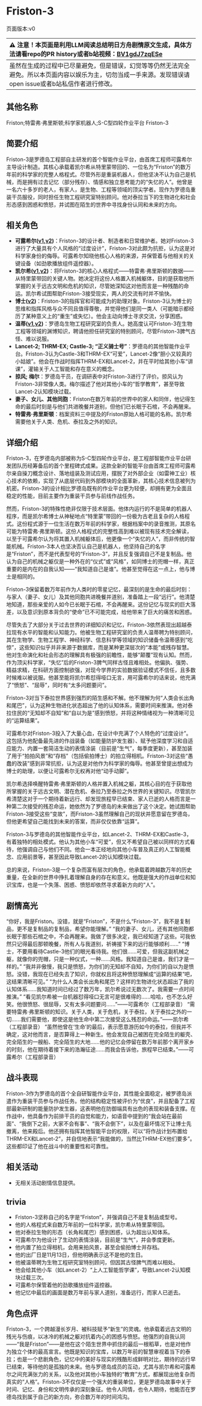 # Friston-3
页面版本:v0
 

| :warning: 注意！本页面是利用LLM阅读总结明日方舟剧情原文生成，具体方法请看repo的PR history或者b站视频：[BV1gdJ7zqESe](https://www.bilibili.com/video/BV1gdJ7zqESe/)         |
|:----------------------------|
| 虽然在生成的过程中已尽量避免，但是错误，幻觉等等仍然无法完全避免。所以本页面内容以娱乐为主，切勿当成一手来源。发现错误请open issue或者b站私信作者进行修改。|



## 其他名称
Friston;特雷弗·弗里斯顿;科学家机器人;S-C型四轮作业平台 Friston-3
## 简要介绍
Friston-3是罗德岛工程部自主研发的首个智能作业平台，由首席工程师可露希尔主导设计制造。其核心承载着凯尔希从特里蒙带回的、一位名为“Friston”的数万年前的科学家的完整人格程式。尽管外形是重装机器人，但他坚决不认为自己是机械，而是拥有过去记忆（部分残存）、情感和独立思考能力的“失忆的人”。他曾是一名六十多岁的老人，有家人，是生物、工程等领域的顶尖学者。现作为罗德岛重装干员服役，同时担任生物工程研究室特别顾问。他对泰拉当下的生物进化和社会形态感到困惑和愤怒，并试图在陌生的世界中寻找身份认同和未来的方向。
## 相关角色
-   **可露希尔([v1](extended_char_ke_lu_xi_er.md),[v2](../char_v3/extended_char_ke_lu_xi_er.md))**：Friston-3的设计者、制造者和日常维护者。她对Friston-3进行了大量具有个人风格的“过度设计”，Friston-3对此颇为抗拒，认为这是对科学家身份的侮辱。可露希尔知晓他核心人格的来源，并保管着与他相关的关键设备（如劲歌播放组件遥控器）。
-   **凯尔希([v1](char_003_kalts.md),[v2](../char_v3/char_003_kalts.md))**：将Friston-3的核心人格程式——特雷弗·弗里斯顿的数据——从特里蒙带回的关键人物。她决定将这份人格置入机械躯体，目的是获取他所掌握的关于远古文明和危机的知识，尽管她深知这对他而言是一种残酷的命运。凯尔希试图帮助Friston-3接受现实，两人的交流有时并不愉快。
-   **博士([v2](../char_v3/extended_char_bo_shi.md))**：Friston-3的指挥官和可能成为的助理对象。Friston-3认为博士的思维和指挥风格与众不同且值得尊敬，并觉得他们是同一类人（可能暗示都经历了某种意义上的“重生”或失忆）。他会主动向博士寻求交流，分享困惑。
-   **温蒂([v1](char_400_weedy.md),[v2](../char_v3/char_400_weedy.md))**：罗德岛生物工程研究室的负责人。她高度认可Friston-3在生物工程等领域的渊博知识，聘请他担任研究室的特别顾问，尽管Friston-3脾气古怪、难以说服。
-   **Lancet-2; THRM-EX; Castle-3; “正义骑士号”**：罗德岛的其他智能作业平台。Friston-3认为Castle-3和THRM-EX“可爱”，Lancet-2像“胆小又较真的小姑娘”。他会在作战时指挥THRM-EX和Lancet-2，并在平时给其他小车“讲课”，灌输关于人工智能和存在意义的概念。
-   **掠风; 梅尔**：罗德岛干员，在调研表中对Friston-3进行了评价。掠风认为Friston-3非常像人类。梅尔描述了他对其他小车的“哲学教育”，甚至导致Lancet-2认知模块过载。
-   **妻子、女儿、其他同胞**：Friston在数万年前的世界中的家人和同伴，他记得生命的最后时刻是与他们共进晚餐并道别，但他们已长眠于石棺，不会再醒来。
-   **特雷弗·弗里斯顿**：档案资料三中提及的Friston原始人格可能的名称。凯尔希需要他关于人类、危机、泰拉及之外的知识。
## 详细介绍
Friston-3，在罗德岛内部被称为S-C型四轮作业平台，是工程部智能作业平台研发团队历经筹备后的首个里程碑式成果。这款全新的智能平台由首席工程师可露希尔亲自操刀概念设计、落地组装及测试应用，摆脱了对外部企业（如雷神工业）核心技术的依赖，实现了从底层代码到外部模块的全面革新，其核心技术信息被列为机密。Friston-3的设计相比罗德岛既有的作业平台更为轻便，却拥有更为全面且稳定的性能，目前主要作为重装干员参与前线作战任务。

然而，Friston-3的特殊性绝非仅限于技术层面。他体内运行的不是简单的机器人程序，而是凯尔希博士从神秘地点“特里蒙”带回的一份极为古老且复杂的人格程式。这份程式源于一位生活在数万年前的科学家，根据档案中的录音推测，其原名可能为特雷弗·弗里斯顿。这份人格程式的完整性高到难以被现有技术完全解读，以至于可露希尔认为将其置入机械躯体后，他更像一个“失忆的人”，而非传统的智能机械。Friston-3本人也坚决否认自己是机器人，他坚持自己的名字是“Friston”，而不是代表型号的“Friston-3”，并且反复强调自己不是复制品。他认为自己的机械之躯仅是一种外在的“仪式”或“风格”，如同博士的兜帽一样，真正重要的是内在的自我认知——“我知道自己是谁”。他甚至觉得在这一点上，他与博士是相同的。

Friston-3保留着数万年前作为人类时的零星记忆，最深刻的是生命的最后时刻：与家人（妻子、女儿）及其他同胞共进晚餐并道别，准备踏上一段“远行”。他清楚地知道，那些亲爱的人如今已长眠于石棺，不会再醒来。这份记忆与现实的巨大落差，以及意识到原本背负的“使命”已不可能完成，给他带来了巨大的痛苦和困惑。

尽管失去了大部分关于过去世界的详细知识和记忆，Friston-3依然表现出超越泰拉现有水平的智能和认知能力。他被生物工程研究室的负责人温蒂聘为特别顾问，其在生物学、生物工程学、神经科学、信息科学等领域的知识储备令温蒂感到“吃惊”，这些知识似乎并非来源于数据库，而是某种更深层次的“本能”或残存智慧。他对生命演化和社会形态的理解具有极强的前瞻性，能够“颠覆”现有认知。然而，作为顶尖科学家，“失忆”后的Friston-3脾气同样古怪且难相处。他偏执、强势、精益求精，在科研方面控制欲强，对现今学界的实验数据验证模式不信任，且多数时候难以被说服。他甚至能将凯尔希怼得哑口无言，用可露希尔的话来说，他充满了“愤怒”、“屈辱”，同时有“太多问题要问”。

Friston-3对当下泰拉世界感到强烈的陌生感和不解。他不理解为何“人类会长出角和尾巴”，认为这种生物进化状态超出了他的认知体系，需要时间来推演。他对泰拉住民的“无知却不自知”和“自以为是”感到愤怒，并将这种情绪视为一种清晰可见的“运算结果”。

可露希尔对Friston-3投入了大量心血，在设计中充满了个人特色的“过度设计”。这包括为他配备最先进的作战装备（如能量防护发生器）、赋予他深度学习和自适应能力、内置一套简洁生动的表情涂装（目前是“生气”，每季度更新），甚至加装了用于“拍拍风景”和“存档”（包括偷拍博士）的拍立得相机。Friston-3对这些“愚蠢的改装”感到非常抗拒，认为这是对他作为科学家的侮辱。他甚至曾提出想成为博士的助理，以便让可露希尔无权再对他“动手动脚”。

凯尔希选择唤醒特雷弗·弗里斯顿的人格并置入机械之躯，其核心目的在于获取他所掌握的关于远古文明、潜在危机、泰拉乃至泰拉之外世界的关键知识。尽管凯尔希清楚这对于一个期待着新远行、却发现旅程早已结束、家人已逝的人格而言是一种第二次接受的残忍命运，她依然为了罗德岛的未来做出了这个决定。她试图帮助Friston-3接受这些“变故”，而Friston-3虽然理解自己的现状并愿意留在罗德岛，但他更希望自己能找到未来的答案，而非仅仅依靠“运算”。

Friston-3与罗德岛的其他智能作业平台，如Lancet-2、THRM-EX和Castle-3，有着独特的相处模式。他认为其他小车“可爱”，但又不希望自己被以同样的方式看待，他强调自己与他们不同。他会一本正经地向其他小车普及真正的人工智能概念、应用前景等，甚至因此导致Lancet-2的认知模块过载。

总的来说，Friston-3是一个复杂而富有层次的角色，他承载着跨越数万年的历史重量，在全新的世界中挣扎着理解自身的存在和意义。他既是强大的作战单位和知识宝库，也是一个失落、困惑、愤怒却依然寻求着新方向的“人”。
## 剧情高光
“你好，我是Friston。没错，就是“Friston”，不是什么“Friston-3”，我不是复制品，更不是复制品的复制品，希望你能理解。”
“我的妻子、女儿，还有其他同胞都长眠于那些石棺之中，不会再醒来。我做了很多决定，我已经知道了这些。可我依然只记得最后那顿晚餐，所有人与我道别，祈祷接下来的远行能够顺利......”
“博士，不要用看待Castle-3他们的眼光看待我。他们很......可爱，但我这副机械之躯，就像你的兜帽，只是一种仪式，一种......风格。我知道自己是谁，我们才是一样的。”
“我并非傲慢，我只是愤怒，为你们的无知却不自知，为你们的自以为是愤怒。没错，我现在已经失去了知识，你就权且将这种愤怒理解成“运算的结果”吧，这结果清晰可见。”
“为什么人类会长出角和尾巴？这样的生物进化状态超出了我的认知体系......我知道时间已经过了数万年，凯尔希说过无数次了。我需要一点时间推演。”
“看见凯尔希被一台机器怼得哑口无言可是很难得的......哈哈，也不怎么好笑。他很愤怒、很屈辱，又有太多问题要问......”——可露希尔（工程部录音）
“需要特雷弗·弗里斯顿的知识。关于人类，关于危机，关于泰拉，关于泰拉之外的一切......我们需要他，即使这是他生命中第二次接受这么残忍的命运。”——凯尔希（工程部录音）
“虽然他曾在‘生命’的最后，表示愿意游历如今的泰拉，但我并不确定，这对他而言，是否算得上一种新生。他会发现自己被困在完全陌生的躯壳、完全陌生的一艘船、完全陌生的大地......他的记忆会停留在数万年前那个离开家乡的时刻，他在期待着接下来的浩瀚征途......而我会告诉他，旅程早已结束。”——可露希尔（工程部录音）
## 战斗表现
Friston-3作为罗德岛的首个全自研智能作业平台，其性能全面稳定，被罗德岛派遣作为重装干员参与作战任务。他的结构稳定性被评价为“优良”，并且配备了工程部最新研制的能量防护发生器，这表明他在防御端具有出色的表现和装备支撑。在作战中，他具备作为前排干员的自觉和能力，如语音中提到的“我会站在最前面”、“我倒下之前，大家不会有事”、“我不会倒下”，以及在最坏情况下让博士先撤离，他来殿后。他还拥有指挥其他智能平台的权限，可以“将作战计划布置给THRM-EX和Lancet-2”，并自信地表示“我能做的，当然比THRM-EX他们要多”。这些都印证了他在战斗中的重要性和可靠性。
## 相关活动
-   无相关活动剧情信息提供。
## trivia
- Friston-3坚称自己的名字是“Friston”，并强调自己不是复制品或型号。
- 他的人格程式来自数万年前的一位科学家，凯尔希从特里蒙带回。
- 他对泰拉生物的形态（长角和尾巴）感到困惑，认为超出认知体系。
- 可露希尔为他设计了生动的表情涂装，目前是“生气”，并会季度更新。
- 他内置了拍立得相机，会用来拍风景，甚至会偷拍博士并存档。
- 他的出厂日是11月13日，但他明确表示这不是他的生日。
- 他被温蒂聘为生物工程研究室特别顾问，但因其古怪脾气而难以相处。
- 他会给其他小车（如Lancet-2）“上人工智能哲学课”，导致Lancet-2认知模块过载三次。
- 可露希尔保管着他的劲歌播放组件遥控器。
- 他记忆中最后的画面是数万年前与家人道别，准备远行，而家人已逝去。
## 角色点评
Friston-3，一个跨越漫长岁月、被科技赋予“新生”的灵魂。他承载着远古文明的残光与伤痕，以冰冷的机械之躯对抗着内心的困惑与愤怒。他强烈的自我认同——“我是Friston”——是他在这个陌生世界中抓住的最后一根稻草，也是对他作为独立个体的最高宣言。他既是知识的宝库，以数万年前的智慧审视着当下的泰拉；也是一个悲剧角色，记忆中的美好与现实的残酷形成鲜明对比，期待的远行早已结束，等待他的是孤独的未来。他与罗德岛成员的互动，尤其与凯尔希和可露希尔之间充满张力的关系，以及他对其他小车独特的“教育”方式，都展现出他复杂而真实的“人格”。Friston-3不仅仅是一个强大的重装单位，更是罗德岛故事中关于时间、记忆、身份和文明传承的深刻象征。他令人同情，也令人期待，他能否在罗德岛找到属于自己的新方向，弥合数万年的时间鸿沟。